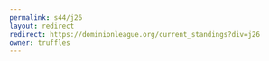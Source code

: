 ```yaml
---
permalink: s44/j26
layout: redirect
redirect: https://dominionleague.org/current_standings?div=j26
owner: truffles
---
```

